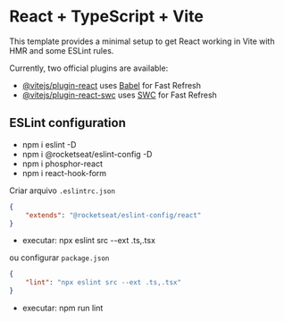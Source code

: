 # React + TypeScript + Vite

This template provides a minimal setup to get React working in Vite with HMR and some ESLint rules.

Currently, two official plugins are available:

- [@vitejs/plugin-react](https://github.com/vitejs/vite-plugin-react/blob/main/packages/plugin-react/README.md) uses [Babel](https://babeljs.io/) for Fast Refresh
- [@vitejs/plugin-react-swc](https://github.com/vitejs/vite-plugin-react-swc) uses [SWC](https://swc.rs/) for Fast Refresh

## ESLint configuration

- npm i eslint -D
- npm i @rocketseat/eslint-config -D
- npm i phosphor-react
- npm i react-hook-form

Criar arquivo `.eslintrc.json`
```JSON
{
    "extends": "@rocketseat/eslint-config/react"
}
```
- executar: npx eslint src --ext .ts,.tsx

ou configurar `package.json`

```JSON
{
    "lint": "npx eslint src --ext .ts,.tsx"
}
```

- executar: npm run lint